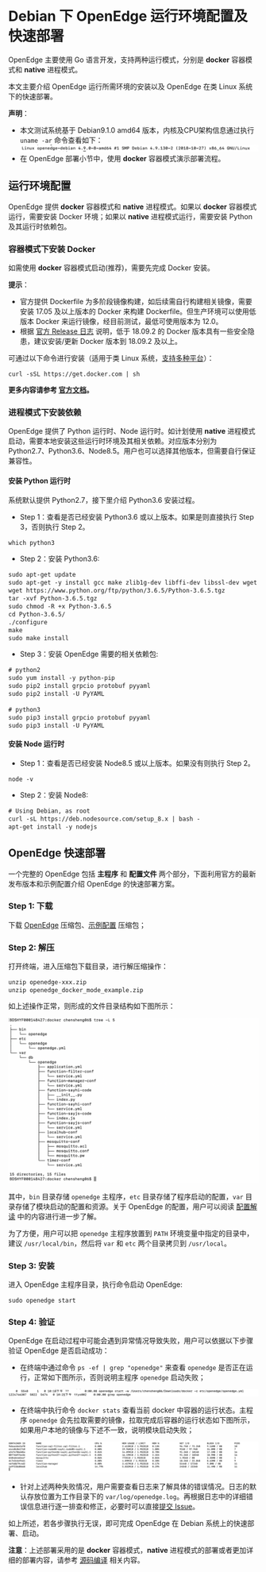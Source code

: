 # Debian 下 OpenEdge 运行环境配置及快速部署

OpenEdge 主要使用 Go 语言开发，支持两种运行模式，分别是 **docker** 容器模式和 **native** 进程模式。

本文主要介绍 OpenEdge 运行所需环境的安装以及 OpenEdge 在类 Linux 系统下的快速部署。

**声明**：

- 本文测试系统基于 Debian9.1.0 amd64 版本，内核及CPU架构信息通过执行 `uname -ar` 命令查看如下：
![系统架构及内核版本查询](../../images/setup/os-debian.png)
- 在 OpenEdge 部署小节中，使用 **docker** 容器模式演示部署流程。

## 运行环境配置

OpenEdge 提供 **docker** 容器模式和 **native** 进程模式。如果以 **docker** 容器模式运行，需要安装 Docker 环境；如果以 **native** 进程模式运行，需要安装 Python 及其运行时依赖包。

### 容器模式下安装 Docker

如需使用 **docker** 容器模式启动(推荐)，需要先完成 Docker 安装。

**提示**：

- 官方提供 Dockerfile 为多阶段镜像构建，如后续需自行构建相关镜像，需要安装 17.05 及以上版本的 Docker 来构建 Dockerfile。但生产环境可以使用低版本 Docker 来运行镜像，经目前测试，最低可使用版本为 12.0。
- 根据 [官方 Release 日志](https://docs.docker.com/engine/release-notes/#18092) 说明，低于 18.09.2 的 Docker 版本具有一些安全隐患，建议安装/更新 Docker 版本到 18.09.2 及以上。

可通过以下命令进行安装（适用于类 Linux 系统，[支持多种平台](./Support-platforms.md)）：

```shell
curl -sSL https://get.docker.com | sh
```

**更多内容请参考 [官方文档](https://docs.docker.com/install/)。**

### 进程模式下安装依赖

OpenEdge 提供了 Python 运行时、Node 运行时。如计划使用 **native** 进程模式启动，需要本地安装这些运行时环境及其相关依赖。对应版本分别为 Python2.7、Python3.6、Node8.5。用户也可以选择其他版本，但需要自行保证兼容性。

#### 安装 Python 运行时

系统默认提供 Python2.7，接下里介绍 Python3.6 安装过程。

- Step 1：查看是否已经安装 Python3.6 或以上版本。如果是则直接执行 Step 3，否则执行 Step 2。

```shell
which python3
```

- Step 2：安装 Python3.6:

```shell
sudo apt-get update
sudo apt-get -y install gcc make zlib1g-dev libffi-dev libssl-dev wget
wget https://www.python.org/ftp/python/3.6.5/Python-3.6.5.tgz
tar -xvf Python-3.6.5.tgz
sudo chmod -R +x Python-3.6.5
cd Python-3.6.5/
./configure
make
sudo make install
```

- Step 3：安装 OpenEdge 需要的相关依赖包:

```shell
# python2
sudo yum install -y python-pip
sudo pip2 install grpcio protobuf pyyaml
sudo pip2 install -U PyYAML

# python3
sudo pip3 install grpcio protobuf pyyaml
sudo pip3 install -U PyYAML
```

#### 安装 Node 运行时

- Step 1：查看是否已经安装 Node8.5 或以上版本。如果没有则执行 Step 2。

```shell
node -v
```

- Step 2：安装 Node8:

```shell
# Using Debian, as root
curl -sL https://deb.nodesource.com/setup_8.x | bash -
apt-get install -y nodejs
```

## OpenEdge 快速部署

一个完整的 OpenEdge 包括 **主程序** 和 **配置文件** 两个部分，下面利用官方的最新发布版本和示例配置介绍 OpenEdge 的快速部署方案。

### Step 1: 下载

下载 [OpenEdge](../Resources-download.md) 压缩包、[示例配置](https://github.com/baidu/openedge/releases/download/0.1.4/openedge_docker_mode_example.zip) 压缩包；

### Step 2: 解压

打开终端，进入压缩包下载目录，进行解压缩操作：

```shell
unzip openedge-xxx.zip
unzip openedge_docker_mode_example.zip
```

如上述操作正常，则形成的文件目录结构如下图所示：

![OpenEdge 可执行程序包目录](../../images/setup/openedge-dir.png)

其中，`bin` 目录存储 `openedge` 主程序，`etc` 目录存储了程序启动的配置，`var` 目录存储了模块启动的配置和资源。关于 OpenEdge 的配置，用户可以阅读 [配置解读](../tutorials/Config-interpretation.md) 中的内容进行进一步了解。

为了方便，用户可以把 `openedge` 主程序放置到 `PATH` 环境变量中指定的目录中，建议 `/usr/local/bin`，然后将 `var` 和 `etc` 两个目录拷贝到 `/usr/local`。

### Step 3: 安装

进入 OpenEdge 主程序目录，执行命令启动 OpenEdge:

```shell
sudo openedge start
```

### Step 4: 验证

OpenEdge 在启动过程中可能会遇到异常情况导致失败，用户可以依据以下步骤验证 OpenEdge 是否启动成功：

- 在终端中通过命令 `ps -ef | grep "openedge"` 来查看 `openedge` 是否正在运行，正常如下图所示，否则说明主程序 `openedge` 启动失败；

![OpenEdge](../../images/setup/openedge-started-thread.png)

- 在终端中执行命令 `docker stats` 查看当前 docker 中容器的运行状态。主程序 `openedge` 会先拉取需要的镜像，拉取完成后容器的运行状态如下图所示，如果用户本地的镜像与下述不一致，说明模块启动失败；

![当前运行 docker 容器查询](../../images/setup/docker-stats.png)

- 针对上述两种失败情况，用户需要查看日志来了解具体的错误情况。日志的默认存放位置为工作目录下的 `var/log/openedge.log`。再根据日志中的详细错误信息进行逐一排查和修正，必要时可以直接[提交 Issue](https://github.com/baidu/openedge/issues)。

如上所述，若各步骤执行无误，即可完成 OpenEdge 在 Debian 系统上的快速部署、启动。

**注意**：上述部署采用的是 **docker** 容器模式，**native** 进程模式的部署或者更加详细的部署内容，请参考 [源码编译](./Build-OpenEdge-from-Source.md) 相关内容。
